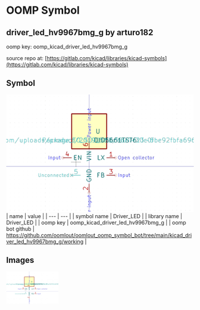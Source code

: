 # OOMP Symbol  
## driver_led_hv9967bmg_g  by arturo182  
  
oomp key: oomp_kicad_driver_led_hv9967bmg_g  
  
source repo at: [https://gitlab.com/kicad/libraries/kicad-symbols](https://gitlab.com/kicad/libraries/kicad-symbols)  
## Symbol  
  
[![working.png](working_600.png)](working.png)  
| name | value | 
| --- | --- | 
| symbol name | Driver_LED | 
| library name | Driver_LED | 
| oomp key | oomp_kicad_driver_led_hv9967bmg_g | 
| oomp bot github | https://github.com/oomlout/oomlout_oomp_symbol_bot/tree/main/kicad_driver_led_hv9967bmg_g/working | 
## Images  
  
[![working.png](working_140.png)](working.png)  
